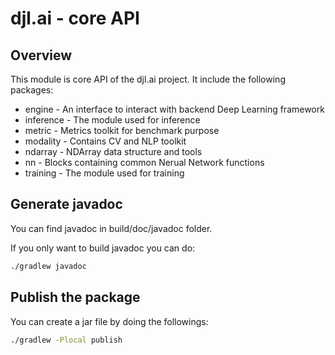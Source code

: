 djl.ai - core API
=================

## Overview

This module is core API of the djl.ai project. It include the following packages:

- engine - An interface to interact with backend Deep Learning framework
- inference - The module used for inference
- metric - Metrics toolkit for benchmark purpose
- modality - Contains CV and NLP toolkit
- ndarray - NDArray data structure and tools
- nn - Blocks containing common Nerual Network functions
- training - The module used for training


## Generate javadoc

You can find javadoc in build/doc/javadoc folder.

If you only want to build javadoc you can do:

```sh
./gradlew javadoc
```

## Publish the package

You can create a jar file by doing the followings:

```bash
./gradlew -Plocal publish
```